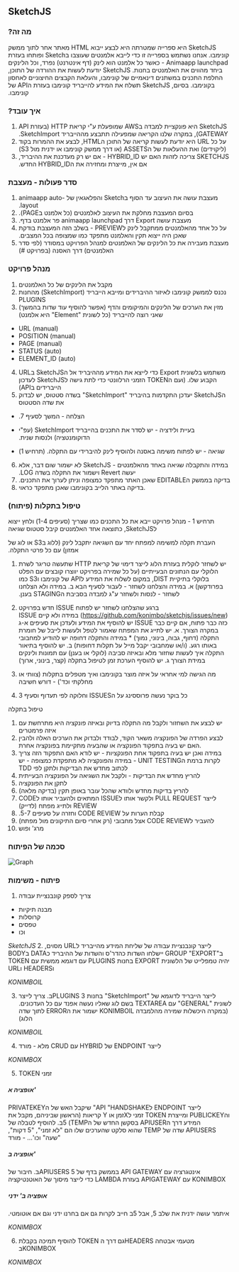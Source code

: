 

## SketchJS

### &#x202b;מה זה?
&#x202b;SketchJS היא ספרייה שמטרתה היא לבצע ייבוא HTML מאתר אחר לתוך ממשק קונימבו.
אנחנו נשתמש בספרייה זו כדי לייבא אלמנטים שעוצבו בSketch ופותחו בעזרת Animaapp launchpad - כאשר כל אלמנט הוא לינק (דף אינטרנט) נפרד, וכל הלינקים ביחד מהווים את האלמנטים בחנות.
SketchJS יודעת לעשות את ההורדה של התוכן, החלפת התכנים במשתנים דינאמיים של קונימבו, והעלאת הקבצים החיצוניים לאחסון בקונימבו. בסיום, SketchJS תשלח את המידע להייבריד קונימבו בעזרת הAPI של קונימבו.

### &#x202b;איך עובד?
1. &#x202b;SketchJS היא פונקציית למבדה בAWS שמופעלת ע"י קריאת HTTP (בעזרת API GATEWAY), במקרה שלנו הקריאה שמפעילה תתבצע מההייבריד SketchImport.
2. על כל&#x202b; URL היא יודעת לעשות קריאה של התוכן הHTML, לבצע את ההמרות בקוד (ליקוידים) ואת ההעלאות של הASSETS (או דרך ממשק קונימבו או ידנית מול S3)
3. &#x202b;SKETCHJS צריכה לזהות האם יש HYBRID_ID - אם יש רק מעדכנת את ההיבריד, אם אין, מייצרת ומחזירה את הHYBRID_ID החדש.


### סדר פעולות - מעצבת
1.  &#x202b;מעצבת עושה את העיצוב עד הסוף בSketch והפלאגאין של animaapp auto-layout.
2. ב&#x202b;סיום המעצבת מחלקת את העיצוב לאלמנטים (כל אלמנט בPAGE).
3. &#x202b;מעצבת עושה Export דרך animaapp launchpad פר אלמנט בדף.
4. &#x202b;על כל אחד מהאלמנטים ממתקבל לינק לPREVIEW - בשלב הזה המעצבת בודקת שאכן היה ייצוא תקין והאלמנט מתפקד כמו שמצופה בכל המצבים.
5. &#x202b;מעצבת מעבירה את כל הלינקים של האלמנטים למנהל הפרויקט במסודר (לפי סדר האלמנטים) דרך האסנה (בפרויקט #)

### מנהל פרויקט
1. מקבל את הלינקים של כל האלמנטים
2. נ&#x202b;כנס לממשק קונימבו לאיזור ההיברידים ומייבא הייבריד (SketchImport) מהחנות PLUGINS 
3. &#x202b;מזין את הערכים של הלינקים והמיקומים והדף (אפשר להוסיף עוד שדות בהמשך) שאני רוצה להייבריד (כל לשונית "Element" היא אלמנט)
  * URL (manual)
  * POSITION (manual)
  * PAGE (manual)
  * STATUS (auto)
  * ELEMENT_ID (auto)
4. מ&#x202b;שתמש בלשונית Export כדי  לייצא את המידע מההיבריד אל הSketchJS בURL הקבוע שלו. (ועם הTOKEN הזמני הרלוונטי כדי לתת גישה לSketchJS לעדכון הייברידים בAPI)
5. ה&#x202b;SketchJS יעדכן התקדמות בהיבריד "SketchImport" בשדה סטטוס, יש לבדוק את שדה הסטטוס

  * &#x202b;הצלחה  - המשך לסעיף 7.

  * &#x202b;בעיית ולידציה - יש לסדר את התכנים בהייבריד SketchImport (עפ"י הדוקומנטציה) ולנסות שנית.

  * &#x202b;שגיאה - יש לפתוח משימה באסנה ולהוסיף לינק להיברידי עם התקלה. (תרחיש 1)

6. &#x202b;במידה והתקבלה שגיאה באחד מהאלמנטים - SketchJS לא ישמור שום דבר, אלא יעשה Revert וישמור את התקלה בשדה LOG.
7. &#x202b;בדיקה בממשק הEDITABLE שאכן האתר מתפקד כמצופה וניתן לערוך את התכנים.
8. בדיקה באתר הלייב בקונימבו שאכן מתפקד כראוי.


### &#x202b;טיפול בתקלות (פיתוח)

&#x202b;תרחיש 1 - מנהל פרויקט ייבא את כל התכנים כמו שצריך (סעיפים 1-4) ולחץ ייצוא לSketchJS, כתוצאה אחד האלמנטים קיבל סטטוס שגיאה

&#x202b;העברת תקלה למשימה למפתח
יחד עם השגיאה יתקבל לינק (ללוג בS3 או לוג של אמזון) עם כל פרטי התקלה.

1. &#x202b;יש לשחזר לוקלית בעזרת הלוג לייצר דימוי של קריאת HTTP שתעשה טריגר לשרת הלוקלי עם הנתונים הבעייתיים (על כל שמירה בפרויקט יווצרו קובצים עם הפלט בלוקלי בתיקיית DIST, במקום לשלוח את המידע לAPI של קונימבו וS3 כמו בפרודקשן)
א. במידה והצלחנו לשחזר - לעבור לסעיף הבא
ב. במידה ולא הצלחנו לשחזר - לנסות ולשחזר ע"ג למבדה בסביבת הSTAGING בענן.
2. &#x202b;ברגע שהצלחנו לשחזר יש לפתוח ISSUE חדש בפרויקט (https://github.com/konimbo/sketchjs/issues/new) במידה ולא קיים ISSUE כזה כבר פתוח, אם קיים כבר ISSUE יש להוסיף את המידע ולעדכן את סעיפים א-ג במקרה הצורך.
א. יש לתייג את המפתח שאמור לטפל ולעשות לייבל של חומרת התקלה (דחוף, גבוה, בינוני, נמוך) * במידה והתקלה דחופה יש להודיע למחבובי באותו רגע. (ו/או שמחבובי יקבל מייל על תקלות דחופות)
ב. יש להוסיף בתיאור התקלה איך לעשות שחזור מלא ובאיזה סביבה (לוקלי או בענן) עם תמונות ולינקים במידת הצורך
ג. יש להוסיף הערכת זמן לטיפול בתקלה (קצר, בינוני, ארוך)

3. &#x202b;מה הגישה למי אחראי על איזה מוצר בקונימבו ואיך מטפלים בתקלות (צוותי או מחלקתי וכד') - דורש חשיבה

4. כ&#x202b;ל בוקר נעשה פרוססינג על הISSUES  וחלוקה לפי תעדוף וסעיף 3


טיפול בתקלה 
1. יש לבצע את השחזור ולקבל מה התקלה בדיוק ובאיזה פונקציה היא מתרחשת עם איזה פרמטרים
2. לבצע הפרדה של הפונקציה משאר הקוד, לבודד ולבדוק את הערכים האלה ולהבין האם יש בעיה בתפקוד הפונקציה או שהבעיה מתקיימת בפונקציה אחרת.
3. &#x202b;במידה ואכן יש בעיה בתפקוד אחת הפונקציות - יש לודא האם התפקוד הזה צריך לקרות ברמת הUNIT TESTING - במידה והפונקציה לא מתפקדת כמצופה - יש לכתוב מחדש את הבדיקות ולתקן לפי TDD
4. להריץ מחדש את הבדיקות - ולקבל את השגיאה על הפונקציה הבעייתית
5. לתקן את הפונקציה
6. להריץ בדיקות מחדש ולוודא שהכל עובר באופן תקין (בדיקה מלאה)
7. &#x202b;לייצר PULL REQUEST ולקשר אותו לISSUE המתאים ולהעביר אותו לCODE REVIEW ולתייג מפתח (לדייק)
8. &#x202b;קבלת הערות על CODE REVIEW וחזרה על סעיפים 5-7.
9. &#x202b;להעביר לCODE REVIEW אצל מחבובי (רק אחרי סיום התיקונים מול מפתח)
10. מרג' ופוש


### סכמה של הפיתוח
![Graph](https://konimboimages.s3.amazonaws.com/system/photos/244749/original/7d4075d0ad8ac9182846406a9e081468.jpg?1523260043)



### פיתוח - משימות
1. צריך לספק קונבנציית עבודה
  * מבנה תיקיות
  * קרוסלות
  * טפסים
  * וכו

  *SketchJS*
2. &#x202b;לייצר קונבנציית עבודה של שליחת המידע מהייבריד לURL מסוים, ב"GROUP "EXPORT יישלחו השדות כהדר'ס והשדות של ההיבריד כDATA בBODY
יהיה טמפלייט של הלשונית EXPORT בחנות PLUGINS עם דוגמא ממשית עם TOKEN וHEADERS וURL

  *KONIMBOIL*

3. ל&#x202b;ייצר הייבריד לדוגמא של "SketchImport" בחנות PLUGINS
3ב. צריך לייצר לשונית "GENERAL" עם TEXTAREA בשם לוג שאליו נעשה אפנד עם כל העדכונים. (במקרה היכשלות שמירה מהלמבדה KONIMBOIL ישמור את הERROR לתוך שדה הלוג)

  *KONIMBOIL*

4. &#x202b;לייצר ENDPOINT של HYBRID עם CRUD מלא - מורד

  *KONIMBOX*

5. TOKEN זמני
##### אופציה א'
&#x202b;לייצר ENDPOINT לAPI "HANDSHAKE" שיקבל האש של הPRIVATEKEY והPUBLICKEY ומייצרת TOKEN זמני לXזמן או Y קריאות (הראשון שביניהם, מקבל את המידע דרך הAPIUSER בסקשן החדש של הTEMP)
5ב. להוסיף לטבלה של APIUSERS שדה של TEMP שהוא סלקט שהערכים שלו הם "לא זמני", "5 דקות", "שעה" וכו'... - מורד
##### אופציה ב'
&#x202b;אינטגרציה עם API GATEWAY בממשק בדף של APIUSERS
5ב. חיבור של KONIMBOX עם APIGATEWAY בעזרת LAMBDA כדי לייצר מיסוך של האוטנטיקציה
##### אופציה ב' ידני
&#x202b;איתמר עושה ידנית את שלב 5, אבל 5ב חייב לקרות גם אם בחרנו ידני וגם אם אוטומטי.

  *KONIMBOX*

6. להוסיף תמיכה בקבלת TOKEN גם דרך הHEADERS מטעמי אבטחה בKONIMBOX

  *KONIMBOX*
